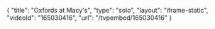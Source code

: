 {
    "title": "Oxfords at Macy's",
    "type": "solo",
    "layout": "iframe-static",
    "videoId": "165030416",
    "url": "\/tvpembed\/165030416"
}
